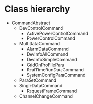 # Class hierarchy

* CommandAbstract
  * DevControlCommand
    * ActivePowerControlCommand
    * PowerControlCommand
  * MultiDataCommand
    * AlarmDataCommand
    * DevInfoAllCommand
    * DevInfoSimpleCommand
    * GridOnProFilePara
    * RealTimeRunDataCommand
    * SystemConfigParaCommand
  * ParaSetCommand
  * SingleDataCommand
    * RequestFrameCommand
  * ChannelChangeCommand
